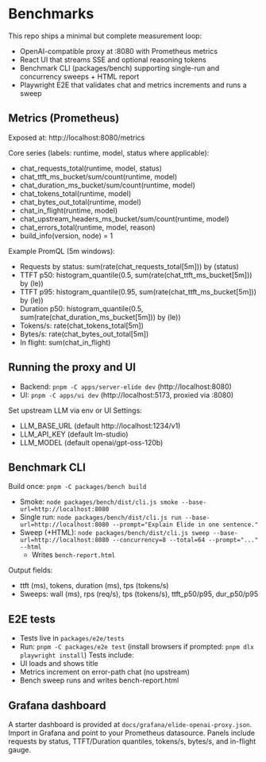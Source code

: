 # Benchmarks

This repo ships a minimal but complete measurement loop:
- OpenAI-compatible proxy at :8080 with Prometheus metrics
- React UI that streams SSE and optional reasoning tokens
- Benchmark CLI (packages/bench) supporting single-run and concurrency sweeps + HTML report
- Playwright E2E that validates chat and metrics increments and runs a sweep

## Metrics (Prometheus)
Exposed at: http://localhost:8080/metrics

Core series (labels: runtime, model, status where applicable):
- chat_requests_total(runtime, model, status)
- chat_ttft_ms_bucket/sum/count(runtime, model)
- chat_duration_ms_bucket/sum/count(runtime, model)
- chat_tokens_total(runtime, model)
- chat_bytes_out_total(runtime, model)
- chat_in_flight(runtime, model)
- chat_upstream_headers_ms_bucket/sum/count(runtime, model)
- chat_errors_total(runtime, model, reason)
- build_info(version, node) = 1

Example PromQL (5m windows):
- Requests by status: sum(rate(chat_requests_total[5m])) by (status)
- TTFT p50: histogram_quantile(0.5, sum(rate(chat_ttft_ms_bucket[5m])) by (le))
- TTFT p95: histogram_quantile(0.95, sum(rate(chat_ttft_ms_bucket[5m])) by (le))
- Duration p50: histogram_quantile(0.5, sum(rate(chat_duration_ms_bucket[5m])) by (le))
- Tokens/s: rate(chat_tokens_total[5m])
- Bytes/s: rate(chat_bytes_out_total[5m])
- In flight: sum(chat_in_flight)

## Running the proxy and UI
- Backend: `pnpm -C apps/server-elide dev` (http://localhost:8080)
- UI: `pnpm -C apps/ui dev` (http://localhost:5173, proxied via :8080)

Set upstream LLM via env or UI Settings:
- LLM_BASE_URL (default http://localhost:1234/v1)
- LLM_API_KEY (default lm-studio)
- LLM_MODEL (default openai/gpt-oss-120b)

## Benchmark CLI
Build once: `pnpm -C packages/bench build`

- Smoke: `node packages/bench/dist/cli.js smoke --base-url=http://localhost:8080`
- Single run: `node packages/bench/dist/cli.js run --base-url=http://localhost:8080 --prompt="Explain Elide in one sentence."`
- Sweep (+HTML): `node packages/bench/dist/cli.js sweep --base-url=http://localhost:8080 --concurrency=8 --total=64 --prompt="..." --html`
  - Writes `bench-report.html`

Output fields:
- ttft (ms), tokens, duration (ms), tps (tokens/s)
- Sweeps: wall (ms), rps (req/s), tps (tokens/s), ttft_p50/p95, dur_p50/p95

## E2E tests
- Tests live in `packages/e2e/tests`
- Run: `pnpm -C packages/e2e test` (install browsers if prompted: `pnpm dlx playwright install`)
Tests include:
- UI loads and shows title
- Metrics increment on error-path chat (no upstream)
- Bench sweep runs and writes bench-report.html

## Grafana dashboard
A starter dashboard is provided at `docs/grafana/elide-openai-proxy.json`.
Import in Grafana and point to your Prometheus datasource.
Panels include requests by status, TTFT/Duration quantiles, tokens/s, bytes/s, and in-flight gauge.
